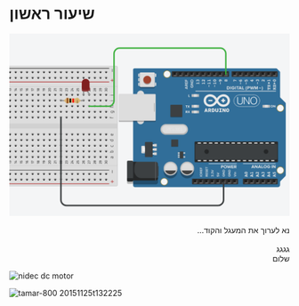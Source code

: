 
  
  #  שיעור ראשון

  
![Alt text](/Arduino1/L1.png?raw=true "Title")  
  
<p align="right" dir="rtl">  
נא לערוך את המעגל והקוד...
<br><br>
 גגגג
  <br>
שלום

</p>

![nidec dc motor](https://user-images.githubusercontent.com/33593461/50474204-abaf1c80-09c8-11e9-861f-c3f5bda566ce.PNG)

![tamar-800 20151125t132225](https://user-images.githubusercontent.com/33593461/50474044-13b13300-09c8-11e9-8a46-5ce32af804e8.jpg)



